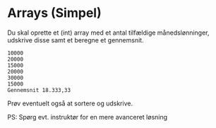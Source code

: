 ﻿# Arrays (Simpel)

Du skal oprette et (int) array med et antal tilfældige månedslønninger, udskrive disse samt et beregne et gennemsnit.

```
10000
20000
15000
20000
30000
15000
Gennemsnit 18.333,33
```

Prøv eventuelt også at sortere og udskrive.

PS: Spørg evt. instruktør for en mere avanceret løsning
